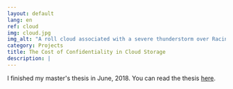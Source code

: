 ```yaml
---
layout: default
lang: en
ref: cloud
img: cloud.jpg
img_alt: "A roll cloud associated with a severe thunderstorm over Racine, Wisconsin, United States"
category: Projects
title: The Cost of Confidentiality in Cloud Storage
description: |
---
```

I finished my master's thesis in June, 2018. You can read the thesis [here](https://www.diva-portal.org/smash/get/diva2:1222533/FULLTEXT01.pdf).
